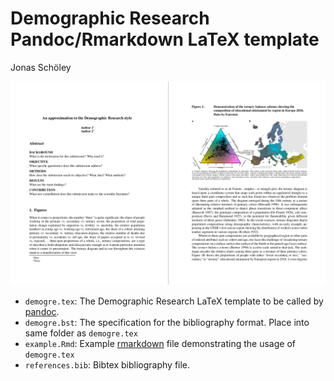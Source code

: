 # Demographic Research Pandoc/Rmarkdown LaTeX template

Jonas Schöley

![](readme.png)

- `demogre.tex`: The Demographic Research LaTeX template to be called by [pandoc](https://pandoc.org/).
- `demogre.bst`: The specification for the bibliography format. Place into same folder as `demogre.tex`
- `example.Rmd`: Example [rmarkdown](https://rmarkdown.rstudio.com/) file demonstrating the usage of `demogre.tex`
- `references.bib`: Bibtex bibliography file.

